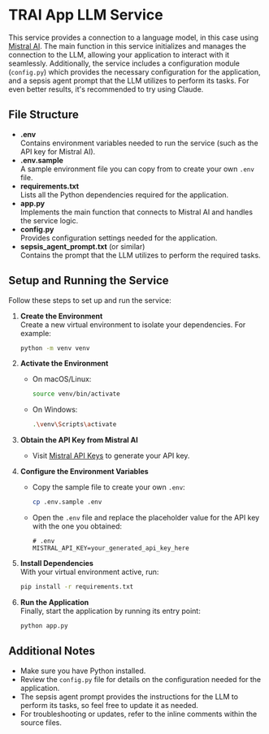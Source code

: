 # TRAI App LLM Service

This service provides a connection to a language model, in this case using [Mistral AI](https://mistral.ai/). The main function in this service initializes and manages the connection to the LLM, allowing your application to interact with it seamlessly. Additionally, the service includes a configuration module (`config.py`) which provides the necessary configuration for the application, and a sepsis agent prompt that the LLM utilizes to perform its tasks. For even better results, it's recommended to try using Claude.

## File Structure

- **.env**  
  Contains environment variables needed to run the service (such as the API key for Mistral AI).
- **.env.sample**  
  A sample environment file you can copy from to create your own `.env` file.
- **requirements.txt**  
  Lists all the Python dependencies required for the application.
- **app.py**  
  Implements the main function that connects to Mistral AI and handles the service logic.
- **config.py**  
  Provides configuration settings needed for the application.
- **sepsis_agent_prompt.txt** (or similar)  
  Contains the prompt that the LLM utilizes to perform the required tasks.

## Setup and Running the Service

Follow these steps to set up and run the service:

1. **Create the Environment**  
   Create a new virtual environment to isolate your dependencies. For example:

   ```sh
   python -m venv venv
   ```

2. **Activate the Environment**

   - On macOS/Linux:
     ```sh
     source venv/bin/activate
     ```
   - On Windows:
     ```sh
     .\venv\Scripts\activate
     ```

3. **Obtain the API Key from Mistral AI**

   - Visit [Mistral API Keys](https://console.mistral.ai/api-keys) to generate your API key.

4. **Configure the Environment Variables**

   - Copy the sample file to create your own `.env`:
     ```sh
     cp .env.sample .env
     ```
   - Open the `.env` file and replace the placeholder value for the API key with the one you obtained:
     ```dotenv
     # .env
     MISTRAL_API_KEY=your_generated_api_key_here
     ```

5. **Install Dependencies**  
   With your virtual environment active, run:

   ```sh
   pip install -r requirements.txt
   ```

6. **Run the Application**  
   Finally, start the application by running its entry point:
   ```sh
   python app.py
   ```

## Additional Notes

- Make sure you have Python installed.
- Review the `config.py` file for details on the configuration needed for the application.
- The sepsis agent prompt provides the instructions for the LLM to perform its tasks, so feel free to update it as needed.
- For troubleshooting or updates, refer to the inline comments within the source files.
